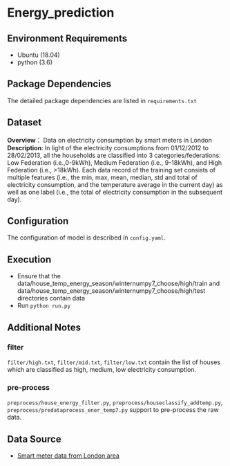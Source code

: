# Energy_prediction
## Environment Requirements
* Ubuntu (18.04)
* python (3.6)
## Package Dependencies
The detailed package dependencies are listed in `requirements.txt`
## Dataset
**Overview**： Data on electricity consumption by smart meters in London<br/>
**Description**:  In light of the electricity consumptions from 01/12/2012 to 28/02/2013, all the households are classified into 3 categories/federations: Low Federation (i.e.,0-9kWh), Medium Federation (i.e., 9-18kWh), and High Federation (i.e., >18kWh). Each data record of the training set consists of multiple features (i.e., the min, max, mean, median, std and total of electricity consumption, and the temperature average in the current day) as well as one label (i.e., the total of electricity consumption in the subsequent day). <br/>
## Configuration
The configuration of model is described in `config.yaml`.
## Execution
* Ensure that the data/house_temp_energy_season/winternumpy7_choose/high/train and data/house_temp_energy_season/winternumpy7_choose/high/test directories contain data
* Run `python run.py`
## Additional Notes
### filter
`filter/high.txt`, `filter/mid.txt`, `filter/low.txt` contain the list of houses which are classified as high, medium, low electricity consumption.
### pre-process
`preprocess/house_energy_filter.py`, `preprocess/houseclassify_addtemp.py`, `preprocess/predataprocess_ener_temp7.py` support to pre-process the raw data.
## Data Source
* [Smart meter data from London area](https://www.kaggle.com/jeanmidev/smart-meters-in-london)
